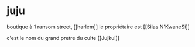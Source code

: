 # juju

boutique à 1 ransom street, [[harlem]]
le propriétaire est  [[Silas N'KwaneSi]]  

c'est le nom du grand pretre du culte [[Jujkui]]